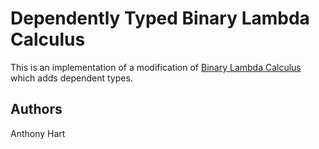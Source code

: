 Dependently Typed Binary Lambda Calculus
===================

This is an implementation of a modification of [Binary Lambda Calculus](https://en.wikipedia.org/wiki/Binary_combinatory_logic) which adds dependent types.

Authors
-------

Anthony Hart
